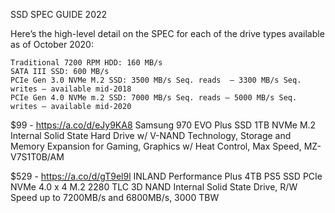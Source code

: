 

SSD SPEC GUIDE 2022

Here’s the high-level detail on the SPEC for each of the drive types available as of October 2020:

    Traditional 7200 RPM HDD: 160 MB/s
    SATA III SSD: 600 MB/s
    PCIe Gen 3.0 NVMe M.2 SSD: 3500 MB/s Seq. reads  – 3300 MB/s Seq. writes – available mid-2018
    PCIe Gen 4.0 NVMe m.2 SSD: 7000 MB/s Seq. reads – 5000 MB/s Seq. writes – available mid-2020




$99 - https://a.co/d/eJy9KA8
Samsung 970 EVO Plus SSD 1TB NVMe M.2 Internal Solid State Hard Drive w/ V-NAND Technology, Storage and Memory Expansion for Gaming, Graphics w/ Heat Control, Max Speed, MZ-V7S1T0B/AM 



$529 - https://a.co/d/gT9el9l 
INLAND Performance Plus 4TB PS5 SSD PCIe NVMe 4.0 x 4 M.2 2280 TLC 3D NAND Internal Solid State Drive, R/W Speed up to 7200MB/s and 6800MB/s, 3000 TBW 



